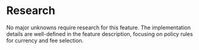 # Research

No major unknowns require research for this feature. The implementation details are well-defined in the feature description, focusing on policy rules for currency and fee selection.
